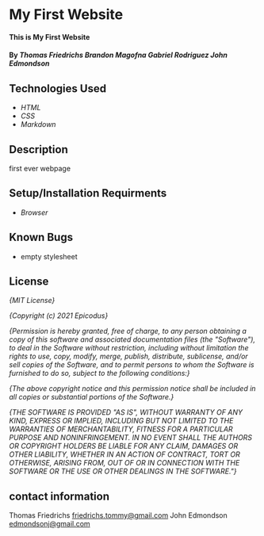 # My First Website

#### This is My First Website

#### By _**Thomas Friedrichs**_ _**Brandon Magofna**_ _**Gabriel Rodriguez**_ _**John Edmondson**_

## Technologies Used

* _HTML_
* _CSS_
* _Markdown_

## Description

first ever webpage 

## Setup/Installation Requirments


* _Browser_

## Known Bugs

* empty stylesheet

## License 

_{MIT License}_

_{Copyright (c) 2021 Epicodus}_

_{Permission is hereby granted, free of charge, to any person obtaining a copy of this software and associated documentation files (the "Software"), to deal in the Software without restriction, including without limitation the rights to use, copy, modify, merge, publish, distribute, sublicense, and/or sell copies of the Software, and to permit persons to whom the Software is furnished to do so, subject to the following conditions:}_

_{The above copyright notice and this permission notice shall be included in all copies or substantial portions of the Software.}_

_{THE SOFTWARE IS PROVIDED "AS IS", WITHOUT WARRANTY OF ANY KIND, EXPRESS OR IMPLIED, INCLUDING BUT NOT LIMITED TO THE WARRANTIES OF MERCHANTABILITY, FITNESS FOR A PARTICULAR PURPOSE AND NONINFRINGEMENT. IN NO EVENT SHALL THE AUTHORS OR COPYRIGHT HOLDERS BE LIABLE FOR ANY CLAIM, DAMAGES OR OTHER LIABILITY, WHETHER IN AN ACTION OF CONTRACT, TORT OR OTHERWISE, ARISING FROM, OUT OF OR IN CONNECTION WITH THE SOFTWARE OR THE USE OR OTHER DEALINGS IN THE SOFTWARE."}_ 

## contact information
Thomas Friedrichs friedrichs.tommy@gmail.com
John Edmondson edmondsonj@gmail.com
